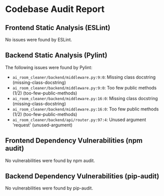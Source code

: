 # Codebase Audit Report

## Frontend Static Analysis (ESLint)
No issues were found by ESLint.

## Backend Static Analysis (Pylint)
The following issues were found by Pylint:
- `ai_room_cleaner/backend/middleware.py:9:0`: Missing class docstring (missing-class-docstring)
- `ai_room_cleaner/backend/middleware.py:9:0`: Too few public methods (1/2) (too-few-public-methods)
- `ai_room_cleaner/backend/middleware.py:16:0`: Missing class docstring (missing-class-docstring)
- `ai_room_cleaner/backend/middleware.py:16:0`: Too few public methods (1/2) (too-few-public-methods)
- `ai_room_cleaner/backend/api/router.py:97:4`: Unused argument 'request' (unused-argument)

## Frontend Dependency Vulnerabilities (npm audit)
No vulnerabilities were found by npm audit.

## Backend Dependency Vulnerabilities (pip-audit)
No vulnerabilities were found by pip-audit.
